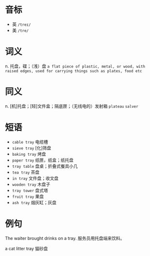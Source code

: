 # 音标

- 英 `/treɪ/`
- 美 `/tre/`

# 词义

n. 托盘，碟；（浅）盘
`a flat piece of plastic, metal, or wood, with raised edges, used for carrying things such as plates, food etc`

# 同义

n. [机]托盘；[轻]文件盒；隔底匣；（无线电的）发射箱
`plateau` `salver`

# 短语

- `cable tray` 电缆槽
- `sieve tray` [化]筛盘
- `baking tray` 烤盘
- `paper tray` 纸匣，纸盒；纸托盘
- `tray table` 盘桌；折叠式餐具小几
- `tea tray` 茶盘
- `in tray` 文件盘；收文盘
- `wooden tray` 木盘子
- `tray tower` 盘式塔
- `fruit tray` 果盘
- `ash tray` 烟灰缸；灰盘

# 例句

The waiter brought drinks on a tray.
服务员用托盘端来饮料。

a cat litter tray
猫砂盘


